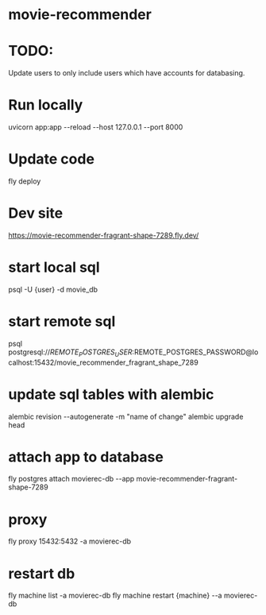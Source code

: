 # movie-recommender


# TODO:
Update users to only include users which have accounts for databasing.

# Run locally
uvicorn app:app --reload --host 127.0.0.1 --port 8000
<!-- fastapi dev app.py -->


# Update code
fly deploy


# Dev site
https://movie-recommender-fragrant-shape-7289.fly.dev/


# start local sql
psql -U {user} -d movie_db

# start remote sql
psql postgresql://$REMOTE_POSTGRES_USER:$REMOTE_POSTGRES_PASSWORD@localhost:15432/movie_recommender_fragrant_shape_7289





# update sql tables with alembic
alembic revision --autogenerate -m "name of change"
alembic upgrade head


# attach app to database
fly postgres attach movierec-db --app movie-recommender-fragrant-shape-7289

# proxy
fly proxy 15432:5432 -a movierec-db

# restart db
fly machine list -a movierec-db
fly machine restart {machine} --a movierec-db
